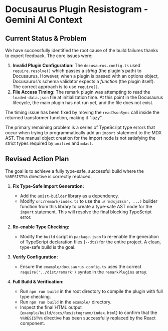 # Docusaurus Plugin Resistogram - Gemini AI Context

## Current Status & Problem

We have successfully identified the root cause of the build failures thanks to expert feedback. The core issues were:

1.  **Invalid Plugin Configuration:** The `docusaurus.config.ts` used `require.resolve()` which passes a *string* (the plugin's path) to Docusaurus. However, when a plugin is passed with an options object, Docusaurus's schema validator expects a *function* (the plugin itself). The correct approach is to use `require()`.
2.  **File Access Timing:** The remark plugin was attempting to read the `loaded-data.json` file at initialization time. At this point in the Docusaurus lifecycle, the main plugin has not run yet, and the file does not exist.

The timing issue has been fixed by moving the `readJsonSync` call inside the returned transformer function, making it "lazy".

The primary remaining problem is a series of TypeScript type errors that occur when trying to programmatically add an `import` statement to the MDX AST. The manual object creation for the import node is not satisfying the strict types required by `unified` and `mdast`.

## Revised Action Plan

The goal is to achieve a fully type-safe, successful build where the `%%RESIST%%` directive is correctly replaced.

1.  **Fix Type-Safe Import Generation:**
    *   Add the `unist-builder` library as a dependency.
    *   Modify `src/remark/index.ts` to use the `u('mdxjsEsm', ...)` builder function from this library to create a type-safe AST node for the `import` statement. This will resolve the final blocking TypeScript error.

2.  **Re-enable Type Checking:**
    *   Modify the `build` script in `package.json` to re-enable the generation of TypeScript declaration files (`--dts`) for the entire project. A clean, type-safe build is the goal.

3.  **Verify Configuration:**
    *   Ensure the `example/docusaurus.config.ts` uses the correct `require('../dist/remark')` syntax in the `remarkPlugins` array.

4.  **Full Build & Verification:**
    *   Run `npm run build` in the root directory to compile the plugin with full type checking.
    *   Run `npm run build` in the `example/` directory.
    *   Inspect the final HTML output (`example/build/docs/Resistogramm/index.html`) to confirm that the `%%RESIST%%` directive has been successfully replaced by the React component.
